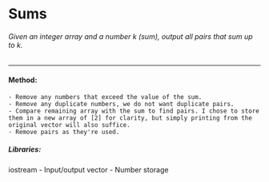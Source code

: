 # Sums
###### Given an integer array and a number k (sum), output all pairs that sum up to k.  
---
#### Method:
	- Remove any numbers that exceed the value of the sum.  
	- Remove any duplicate numbers, we do not want duplicate pairs.  
	- Compare remaining array with the sum to find pairs. I chose to store them in a new array of [2] for clarity, but simply printing from the original vector will also suffice.  
	- Remove pairs as they're used.  

##### Libraries:  
iostream - Input/output
vector - Number storage 